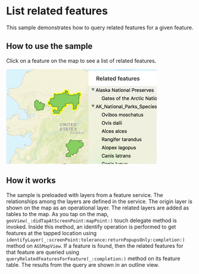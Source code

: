 # List related features

This sample demonstrates how to query related features for a given feature.

## How to use the sample

Click on a feature on the map to see a list of related features.

![](image1.png)

## How it works

The sample is preloaded with layers from a feature service. The relationships among the layers are defined in the service. The origin layer is shown on the map as an operational layer. The related layers are added as tables to the map. As you tap on the map, `geoView(_:didTapAtScreenPoint:mapPoint:)` touch delegate method is invoked. Inside this method, an identify operation is performed to get features at the tapped location using `identifyLayer(_:screenPoint:tolerance:returnPopupsOnly:completion:)` method on `AGSMapView`. If a feature is found, then the related features for that feature are queried using `queryRelatedFeaturesForFeature(_:completion:)` method on its feature table. The results from the query are shown in an outline view.





